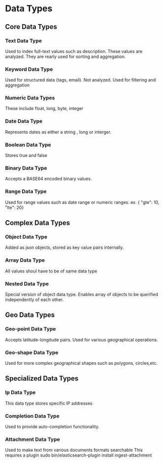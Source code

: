 # Data Types

## Core Data Types

### Text Data Type

Used to index full-text values such as description. These values are analyzed. They are rearly used for sorting and aggregation.

### Keyword Data Type

Used for structured data (tags, email). Not analyzed. Used for filtering and aggregation

### Numeric Data Types

These include float, long, byte, integer 

### Date Data Type

Represents dates as either a string , long or interger.

### Boolean Data Type

Stores true and false

### Binary Data Type

Accepts a BASE64 encoded binary values. 

### Range Data Type

Used for range values such as date range or numeric ranges.
ex. { "gte": 10, "lte": 20}

## Complex Data Types

### Object Data Type

Added as json objects, stored as key value pairs internally.


### Array Data Type

All values shoul have to be of same data type

### Nested Data Type

Special version of object data type. Enables array of objects to be querified independently of each other.


## Geo Data Types

### Geo-point Data Type

Accepts latitude-longitude pairs. Used for various geographical operations.

### Geo-shape Data Type

Used for more complex geographical shapes such as polygons, circles,etc.

## Specialized Data Types

### Ip Data Type 

This data type stores specific IP addresses

### Completion Data Type 

Used to provide auto-completion functionality.

### Attachment Data Type

Used to make text from various documents formats searchable
This requires a plugin sudo bin/elasticsearch-plugin install ingest-attachment